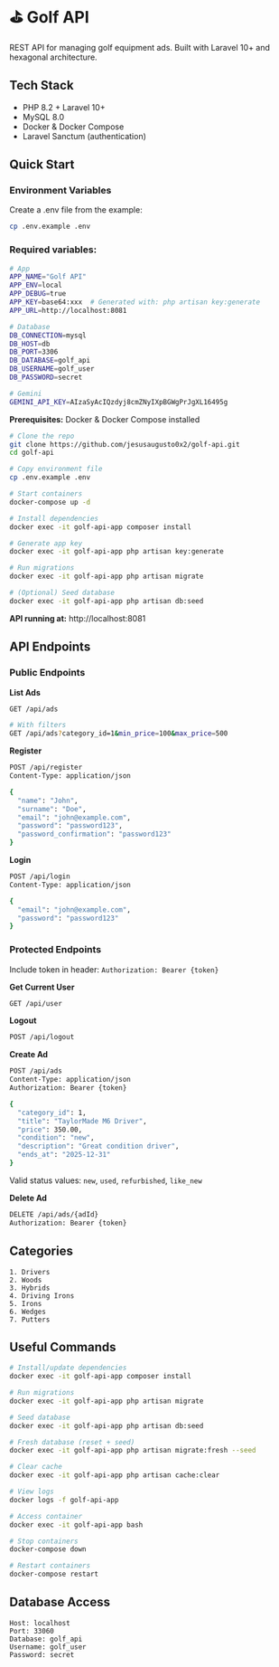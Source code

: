 # ⛳ Golf API

REST API for managing golf equipment ads. Built with Laravel 10+ and hexagonal architecture.

## Tech Stack

-   PHP 8.2 + Laravel 10+
-   MySQL 8.0
-   Docker & Docker Compose
-   Laravel Sanctum (authentication)

## Quick Start

### Environment Variables

Create a .env file from the example:

```bash
cp .env.example .env
```

### Required variables:

```bash
# App
APP_NAME="Golf API"
APP_ENV=local
APP_DEBUG=true
APP_KEY=base64:xxx  # Generated with: php artisan key:generate
APP_URL=http://localhost:8081

# Database
DB_CONNECTION=mysql
DB_HOST=db
DB_PORT=3306
DB_DATABASE=golf_api
DB_USERNAME=golf_user
DB_PASSWORD=secret

# Gemini
GEMINI_API_KEY=AIzaSyAcIQzdyj8cmZNyIXpBGWgPrJgXL16495g
```

**Prerequisites:** Docker & Docker Compose installed

```bash
# Clone the repo
git clone https://github.com/jesusaugusto0x2/golf-api.git
cd golf-api

# Copy environment file
cp .env.example .env

# Start containers
docker-compose up -d

# Install dependencies
docker exec -it golf-api-app composer install

# Generate app key
docker exec -it golf-api-app php artisan key:generate

# Run migrations
docker exec -it golf-api-app php artisan migrate

# (Optional) Seed database
docker exec -it golf-api-app php artisan db:seed
```

**API running at:** http://localhost:8081

## API Endpoints

### Public Endpoints

**List Ads**

```bash
GET /api/ads

# With filters
GET /api/ads?category_id=1&min_price=100&max_price=500
```

**Register**

```bash
POST /api/register
Content-Type: application/json

{
  "name": "John",
  "surname": "Doe",
  "email": "john@example.com",
  "password": "password123",
  "password_confirmation": "password123"
}
```

**Login**

```bash
POST /api/login
Content-Type: application/json

{
  "email": "john@example.com",
  "password": "password123"
}
```

### Protected Endpoints

Include token in header: `Authorization: Bearer {token}`

**Get Current User**

```bash
GET /api/user
```

**Logout**

```bash
POST /api/logout
```

**Create Ad**

```bash
POST /api/ads
Content-Type: application/json
Authorization: Bearer {token}

{
  "category_id": 1,
  "title": "TaylorMade M6 Driver",
  "price": 350.00,
  "condition": "new",
  "description": "Great condition driver",
  "ends_at": "2025-12-31"
}
```

Valid status values: `new`, `used`, `refurbished`, `like_new`

**Delete Ad**

```bash
DELETE /api/ads/{adId}
Authorization: Bearer {token}
```

## Categories

    1. Drivers
    2. Woods
    3. Hybrids
    4. Driving Irons
    5. Irons
    6. Wedges
    7. Putters

## Useful Commands

```bash
# Install/update dependencies
docker exec -it golf-api-app composer install

# Run migrations
docker exec -it golf-api-app php artisan migrate

# Seed database
docker exec -it golf-api-app php artisan db:seed

# Fresh database (reset + seed)
docker exec -it golf-api-app php artisan migrate:fresh --seed

# Clear cache
docker exec -it golf-api-app php artisan cache:clear

# View logs
docker logs -f golf-api-app

# Access container
docker exec -it golf-api-app bash

# Stop containers
docker-compose down

# Restart containers
docker-compose restart
```

## Database Access

```
Host: localhost
Port: 33060
Database: golf_api
Username: golf_user
Password: secret
```
